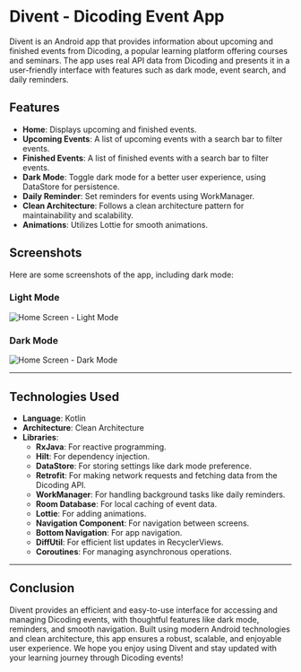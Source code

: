 # Divent - Dicoding Event App

Divent is an Android app that provides information about upcoming and finished events from Dicoding, a popular learning platform offering courses and seminars. The app uses real API data from Dicoding and presents it in a user-friendly interface with features such as dark mode, event search, and daily reminders.

## Features
- **Home**: Displays upcoming and finished events.
- **Upcoming Events**: A list of upcoming events with a search bar to filter events.
- **Finished Events**: A list of finished events with a search bar to filter events.
- **Dark Mode**: Toggle dark mode for a better user experience, using DataStore for persistence.
- **Daily Reminder**: Set reminders for events using WorkManager.
- **Clean Architecture**: Follows a clean architecture pattern for maintainability and scalability.
- **Animations**: Utilizes Lottie for smooth animations.

## Screenshots
Here are some screenshots of the app, including dark mode:

### Light Mode
![Home Screen - Light Mode](path_to_light_mode_screenshot.png)

### Dark Mode
![Home Screen - Dark Mode](path_to_dark_mode_screenshot.png)

---

## Technologies Used
- **Language**: Kotlin
- **Architecture**: Clean Architecture
- **Libraries**:
  - **RxJava**: For reactive programming.
  - **Hilt**: For dependency injection.
  - **DataStore**: For storing settings like dark mode preference.
  - **Retrofit**: For making network requests and fetching data from the Dicoding API.
  - **WorkManager**: For handling background tasks like daily reminders.
  - **Room Database**: For local caching of event data.
  - **Lottie**: For adding animations.
  - **Navigation Component**: For navigation between screens.
  - **Bottom Navigation**: For app navigation.
  - **DiffUtil**: For efficient list updates in RecyclerViews.
  - **Coroutines**: For managing asynchronous operations.

---

## Conclusion
Divent provides an efficient and easy-to-use interface for accessing and managing Dicoding events, with thoughtful features like dark mode, reminders, and smooth navigation. Built using modern Android technologies and clean architecture, this app ensures a robust, scalable, and enjoyable user experience. We hope you enjoy using Divent and stay updated with your learning journey through Dicoding events!
